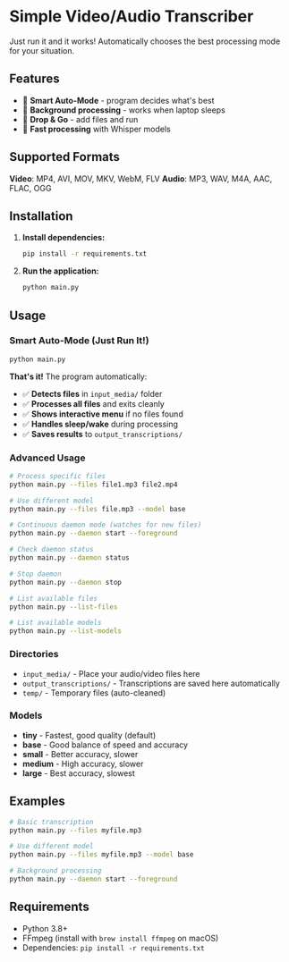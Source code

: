 # Simple Video/Audio Transcriber

Just run it and it works! Automatically chooses the best processing mode for your situation.

## Features

- 🧠 **Smart Auto-Mode** - program decides what's best
- 🔄 **Background processing** - works when laptop sleeps
- 📁 **Drop & Go** - add files and run
- 🚀 **Fast processing** with Whisper models

## Supported Formats

**Video**: MP4, AVI, MOV, MKV, WebM, FLV
**Audio**: MP3, WAV, M4A, AAC, FLAC, OGG

## Installation

1. **Install dependencies:**
   ```bash
   pip install -r requirements.txt
   ```

2. **Run the application:**
   ```bash
   python main.py
   ```

## Usage

### Smart Auto-Mode (Just Run It!)

```bash
python main.py
```

**That's it!** The program automatically:

- ✅ **Detects files** in `input_media/` folder
- ✅ **Processes all files** and exits cleanly
- ✅ **Shows interactive menu** if no files found
- ✅ **Handles sleep/wake** during processing
- ✅ **Saves results** to `output_transcriptions/`

### Advanced Usage

```bash
# Process specific files
python main.py --files file1.mp3 file2.mp4

# Use different model
python main.py --files file.mp3 --model base

# Continuous daemon mode (watches for new files)
python main.py --daemon start --foreground

# Check daemon status
python main.py --daemon status

# Stop daemon
python main.py --daemon stop

# List available files
python main.py --list-files

# List available models
python main.py --list-models
```

### Directories

- `input_media/` - Place your audio/video files here
- `output_transcriptions/` - Transcriptions are saved here automatically
- `temp/` - Temporary files (auto-cleaned)

### Models

- **tiny** - Fastest, good quality (default)
- **base** - Good balance of speed and accuracy
- **small** - Better accuracy, slower
- **medium** - High accuracy, slower
- **large** - Best accuracy, slowest

## Examples

```bash
# Basic transcription
python main.py --files myfile.mp3

# Use different model
python main.py --files myfile.mp3 --model base

# Background processing
python main.py --daemon start --foreground
```

## Requirements

- Python 3.8+
- FFmpeg (install with `brew install ffmpeg` on macOS)
- Dependencies: `pip install -r requirements.txt`
